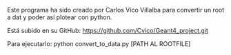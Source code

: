 Este programa ha sido creado por Carlos Vico Villalba para convertir un root a dat y poder 
así plotear con python.

Está subido en su GitHub: https://github.com/Cvico/Geant4_project.git

Para ejecutarlo: python convert_to_data.py [PATH AL ROOTFILE]

